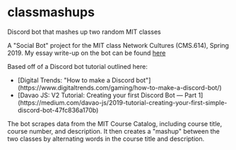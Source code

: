 # classmashups
Discord bot that mashes up two random MIT classes

A "Social Bot" project for the MIT class Network Cultures (CMS.614), Spring 2019.
My essay write-up on the bot can be found [here](https://docs.google.com/document/d/1Kk7jz_Fm0Sv1bL70r4efhkbJuYeruxRtFhT0uMNAg2E/edit?usp=sharing)

Based off of a Discord bot tutorial outlined here: 
<ul>
  <li> [Digital Trends: "How to make a Discord bot"](https://www.digitaltrends.com/gaming/how-to-make-a-discord-bot/) </li>
  <li> [Davao JS: V2 Tutorial: Creating your first Discord Bot — Part 1](https://medium.com/davao-js/2019-tutorial-creating-your-first-simple-discord-bot-47fc836a170b) </li>
 </ul>

The bot scrapes data from the MIT Course Catalog, including course title, course number, and description. It then creates a "mashup" between the two classes by alternating words in the course title and description.
